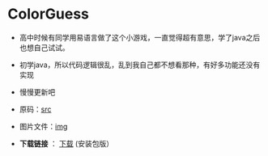 # ColorGuess

- 高中时候有同学用易语言做了这个小游戏，一直觉得超有意思，学了java之后也想自己试试。

- 初学java，所以代码逻辑很乱，乱到我自己都不想看那种，有好多功能还没有实现

- 慢慢更新吧

- 原码：[src](https://github.com/fenglinger/ColorGuess/tree/master/src)

- 图片文件：[img](https://github.com/fenglinger/ColorGuess/tree/master/img)

- **下载链接** ： [下载](http://www.wulongxin.com/kod/index.php?share/file&user=1&sid=VUjGruAg) (安装包版）
